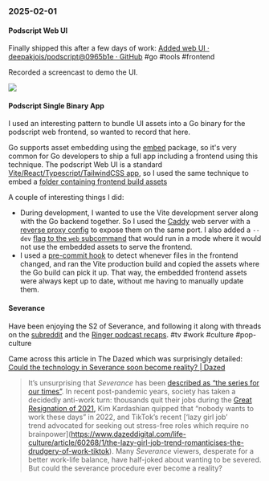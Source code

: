 ### 2025-02-01
#### Podscript Web UI
Finally shipped this after a few days of work: [Added web UI · deepakjois/podscript@0965b1e · GitHub](https://github.com/deepakjois/podscript/commit/0965b1e86add8eead46dc03d8acd740b5bf4b6d5) #go #tools #frontend 

Recorded a screencast to demo the UI.

![](https://x.com/debugjois/status/1885569490626224507)

#### Podscript Single Binary App
I used an interesting pattern to bundle UI assets into a Go binary for the podscript web frontend, so wanted to record that here.

Go supports asset embedding using the [embed](https://pkg.go.dev/embed) package, so it's very common for Go developers to ship a full app including a frontend using this technique. The podscript Web UI is a standard [Vite/React/Typescript/TailwindCSS app](https://github.com/deepakjois/podscript/tree/4fe4f822632cb1bb1b34d588eb91f3de025d578f/web/frontend), so I used the same technique to embed a [folder containing frontend build assets](https://github.com/deepakjois/podscript/blob/4fe4f822632cb1bb1b34d588eb91f3de025d578f/web.go#L18)

A couple of interesting things I did:
- During development, I wanted to use the Vite development server along with the Go backend together. So I used the [Caddy](https://caddyserver.com/) web server with a [reverse proxy config](https://github.com/deepakjois/podscript/blob/4fe4f822632cb1bb1b34d588eb91f3de025d578f/web/Caddyfile) to expose them on the same port. I also added a `--dev` [flag to the `web` subcommand](https://github.com/deepakjois/podscript/blob/4fe4f822632cb1bb1b34d588eb91f3de025d578f/web.go#L22) that would run in a mode where it would not use the embedded assets to serve the frontend.
- I used a [pre-commit hook](https://github.com/deepakjois/podscript/blob/4fe4f822632cb1bb1b34d588eb91f3de025d578f/hooks/pre-commit) to detect whenever files in the frontend changed, and ran the Vite production build and copied the assets where the Go build can pick it up. That way, the embedded frontend assets were always kept up to date, without me having to manually update them.
#### Severance
Have been enjoying the S2 of Severance, and following it along with threads on the [subreddit](https://www.reddit.com/r/SeveranceAppleTVPlus/) and the [Ringer podcast recaps](https://www.theringer.com/topic/severance). #tv #work #culture #pop-culture 

Came across this article in The Dazed which was surprisingly detailed: [Could the technology in Severance soon become reality? \| Dazed](https://www.dazeddigital.com/film-tv/article/65990/1/technology-in-severance-soon-become-reality-procedure-work-life-balance-science)

> It’s unsurprising that _Severance_ has been [described as “the series for our times”](https://www.newstatesman.com/culture/tv/2025/01/severance-review-series-for-our-times). In recent post-pandemic years, society has taken a decidedly anti-work turn: thousands quit their jobs during the [Great Resignation of 2021,](https://www.personio.com/hr-lexicon/the-great-resignation-uk/#:~:text=A%20new%20record%20of%204.5,Resignation%20is%20still%20going%20on.) Kim Kardashian quipped that “nobody wants to work these days” in 2022, and TikTok’s recent [](https://www.personio.com/hr-lexicon/the-great-resignation-uk/#:~:text=A%20new%20record%20of%204.5,Resignation%20is%20still%20going%20on.)[‘lazy girl job’ trend advocated for seeking out stress-free roles which require no brainpower](https://www.dazeddigital.com/life-culture/article/60268/1/the-lazy-girl-job-trend-romanticises-the-drudgery-of-work-tiktok). Many _Severance_ viewers, desperate for a better work-life balance, have half-joked about wanting to be severed. But could the severance procedure ever become a reality?